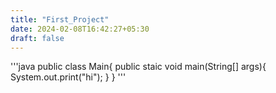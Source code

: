```yaml
---
title: "First_Project"
date: 2024-02-08T16:42:27+05:30
draft: false
---
```

'''java
public class Main{
public staic void main(String[] args){
	System.out.print("hi");
}
}
'''
